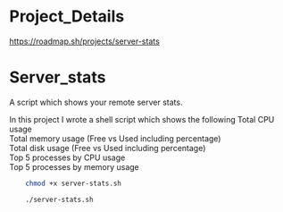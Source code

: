 # Project_Details
https://roadmap.sh/projects/server-stats

# Server_stats
A script which shows your remote server stats.

In this project I wrote a shell script which shows the following
Total CPU usage \
Total memory usage (Free vs Used including percentage) \
Total disk usage (Free vs Used including percentage) \
Top 5 processes by CPU usage \
Top 5 processes by memory usage

```bash
    chmod +x server-stats.sh

```

```bash
    ./server-stats.sh
```
